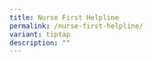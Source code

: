```yaml
---
title: Nurse First Helpline
permalink: /nurse-first-helpline/
variant: tiptap
description: ""
---
```

